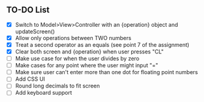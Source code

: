 ## TO-DO List

- [x] Switch to Model>View>Controller with an {operation} object and updateScreen()
- [x] Allow only operations between TWO numbers
- [x] Treat a second operator as an equals (see point 7 of the assignment)
- [x] Clear both screen and {operation} when user presses "CL"
- [ ] Make use case for when the user divides by zero
- [ ] Make cases for any point where the user might input "="
- [ ] Make sure user can't enter more than one dot for floating point numbers
- [ ] Add CSS UI
- [ ] Round long decimals to fit screen
- [ ] Add keyboard support
